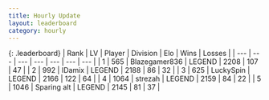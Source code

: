 ```yaml
---
title: Hourly Update
layout: leaderboard
category: hourly
---
```


{: .leaderboard}
| Rank | LV | Player | Division | Elo | Wins | Losses |
| --- | --- | --- | --- | --- | --- | --- |
| <span data-change="0">1</span> | 565 | <span title="ID: 454722">Blazegamer836</span> | LEGEND | <span data-change="0">2208</span> | <span data-change="0">107</span> | <span data-change="0">47</span> |
| <span data-change="0">2</span> | 992 | <span title="ID: 357425">IDamix</span> | LEGEND | <span data-change="0">2188</span> | <span data-change="0">86</span> | <span data-change="0">32</span> |
| <span data-change="0">3</span> | 625 | <span title="ID: 498412">LuckySpin</span> | LEGEND | <span data-change="0">2166</span> | <span data-change="0">122</span> | <span data-change="0">64</span> |
| <span data-change="0">4</span> | 1064 | <span title="ID: 1692">strezah</span> | LEGEND | <span data-change="0">2159</span> | <span data-change="0">84</span> | <span data-change="0">22</span> |
| <span data-change="0">5</span> | 1046 | <span title="ID: 203132">Sparing alt</span> | LEGEND | <span data-change="0">2145</span> | <span data-change="0">81</span> | <span data-change="0">37</span> |